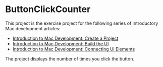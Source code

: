 # ButtonClickCounter

This project is the exercise project for the following series of introductory Mac development articles:

* [Introduction to Mac Development: Create a Project](https://www.swiftdevjournal.com/introduction-to-mac-development-create-a-project/)
* [Introduction to Mac Development: Build the UI](https://www.swiftdevjournal.com/introduction-to-mac-development-build-the-ui/)
* [Introduction to Mac Development: Connecting UI Elements](https://www.swiftdevjournal.com/introduction-to-mac-development-connecting-ui-elements/)

The project displays the number of times you click the button.
